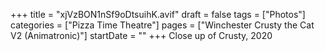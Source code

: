 +++
title = "xjVzBON1nSf9oDtsuihK.avif"
draft = false
tags = ["Photos"]
categories = ["Pizza Time Theatre"]
pages = ["Winchester Crusty the Cat V2 (Animatronic)"]
startDate = ""
+++
Close up of Crusty, 2020
